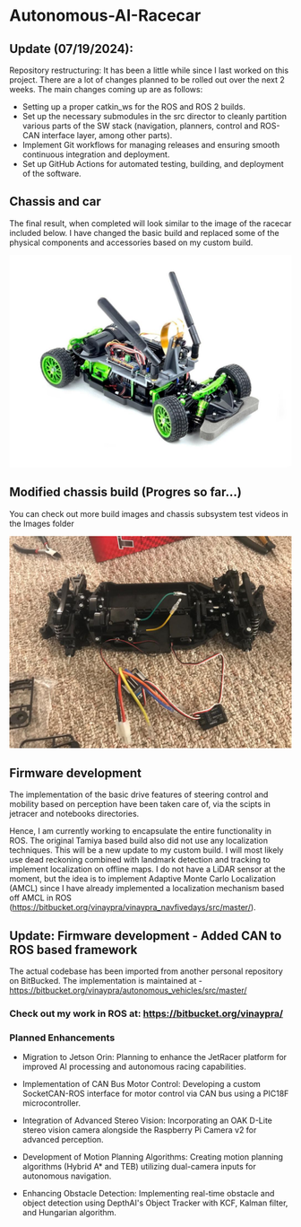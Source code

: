 # Autonomous-AI-Racecar

## Update (07/19/2024): ##
Repository restructuring: It has been a little while since I last worked on this project. There are a lot of changes planned to be rolled out over the next 2 weeks.
The main changes coming up are as follows:
- Setting up a proper catkin_ws for the ROS and ROS 2 builds.
- Set up the necessary submodules in the src director to cleanly partition various parts of the SW stack (navigation, planners, control and ROS-CAN interface layer, among other parts).
- Implement Git workflows for managing releases and ensuring smooth continuous integration and deployment.
- Set up GitHub Actions for automated testing, building, and deployment of the software.
## Chassis and car ##

The final result, when completed will look similar to the image of the racecar included below. I have changed the basic build and replaced some of the physical components and accessories based on my custom build.

![Image of AI Racecar](https://github.com/Vthehusky/Autonomous-AI-Racecar/blob/main/Images/1.jpeg)

## Modified chassis build (Progres so far...) ##

You can check out more build images and chassis subsystem test videos in the Images folder

![Image of my AI Racecar](https://github.com/Vthehusky/Autonomous-AI-Racecar/blob/main/Images/77.jpeg)

## Firmware development ##

The implementation of the basic drive features of steering control and mobility based on perception have been taken care of, via the scipts in jetracer and notebooks directories.

Hence, I am currently working to encapsulate the entire functionality in ROS. The original Tamiya based build also did not use any localization techniques. This will be a new update to my custom build. I will most likely use dead reckoning combined with landmark detection and tracking to implement localization on offline maps. I do not have a LiDAR sensor at the moment, but the idea is to implement Adaptive Monte Carlo Localization (AMCL) since I have already implemented a localization mechanism based off AMCL in ROS (https://bitbucket.org/vinaypra/vinaypra_navfivedays/src/master/).

## Update: Firmware development - Added CAN to ROS based framework ##

The actual codebase has been imported from another personal repository on BitBucked. The implementation is maintained at -
https://bitbucket.org/vinaypra/autonomous_vehicles/src/master/

### Check out my work in ROS at: https://bitbucket.org/vinaypra/ ###

### Planned Enhancements ###
- Migration to Jetson Orin: Planning to enhance the JetRacer platform for improved AI processing and autonomous racing capabilities.

- Implementation of CAN Bus Motor Control: Developing a custom SocketCAN-ROS interface for motor control via CAN bus using a PIC18F microcontroller.

- Integration of Advanced Stereo Vision: Incorporating an OAK D-Lite stereo vision camera alongside the Raspberry Pi Camera v2 for advanced perception.

- Development of Motion Planning Algorithms: Creating motion planning algorithms (Hybrid A* and TEB) utilizing dual-camera inputs for autonomous navigation.

- Enhancing Obstacle Detection: Implementing real-time obstacle and object detection using DepthAI's Object Tracker with KCF, Kalman filter, and Hungarian algorithm.

